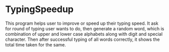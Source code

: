 # TypingSpeedup
This program helps user to improve or speed up their typing speed. It ask for round of typing user wants to do, then generate a random word, which is combination of upper and lower case alphabets along with digit and special character. Then after successful typing of all words correctly, it shows the total time taken for the same.  
